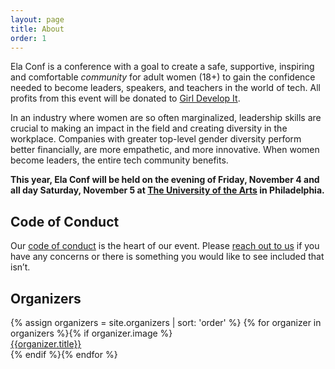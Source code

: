 ```yaml
---
layout: page
title: About
order: 1
---
```


Ela Conf is a conference with a goal to create a safe, supportive, inspiring and comfortable _community_ for adult women (18+) to gain the confidence needed to become leaders, speakers, and teachers in the world of tech. All profits from this event will be donated to [Girl Develop It](https://www.girldevelopit.com/).

In an industry where women are so often marginalized, leadership skills are crucial to making an impact in the field and creating diversity in the workplace. Companies with greater top-level gender diversity perform better financially, are more empathetic, and more innovative. When women become leaders, the entire tech community benefits.

**This year, Ela Conf will be held on the evening of Friday, November 4 and all day Saturday, November 5 at [The University of the Arts](/venue/) in Philadelphia.**

## Code of Conduct

Our [code of conduct](/code-of-conduct/) is the heart of our event. Please [reach out to us](mailto:hello@elaconf.com) if you have any concerns or there is something you would like to see included that isn’t.

## Organizers

<div class="speakers">
  {% assign organizers = site.organizers | sort: 'order' %}
  {% for organizer in organizers %}{% if organizer.image %}
  <a href="{{site.baseurl}}{{organizer.url}}" class="speaker">
    <div class="speaker-img" style="background-image:url(/images/organizers/{{organizer.image}}), {{site.gradient}}">
    </div>
    <div class="speaker-name">{{organizer.title}}</div>
  </a>
  {% endif %}{% endfor %}
</div>
